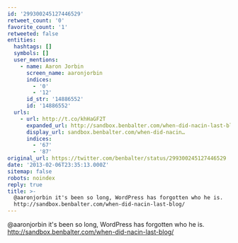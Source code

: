 ```yaml
---
id: '299300245127446529'
retweet_count: '0'
favorite_count: '1'
retweeted: false
entities:
  hashtags: []
  symbols: []
  user_mentions:
    - name: Aaron Jorbin
      screen_name: aaronjorbin
      indices:
        - '0'
        - '12'
      id_str: '14886552'
      id: '14886552'
  urls:
    - url: http://t.co/khHaGF2T
      expanded_url: http://sandbox.benbalter.com/when-did-nacin-last-blog/
      display_url: sandbox.benbalter.com/when-did-nacin…
      indices:
        - '67'
        - '87'
original_url: https://twitter.com/benbalter/status/299300245127446529
date: '2013-02-06T23:35:13.000Z'
sitemap: false
robots: noindex
reply: true
title: >-
  @aaronjorbin it's been so long, WordPress has forgotten who he is.
  http://sandbox.benbalter.com/when-did-nacin-last-blog/
---
```


@aaronjorbin it's been so long, WordPress has forgotten who he is. http://sandbox.benbalter.com/when-did-nacin-last-blog/